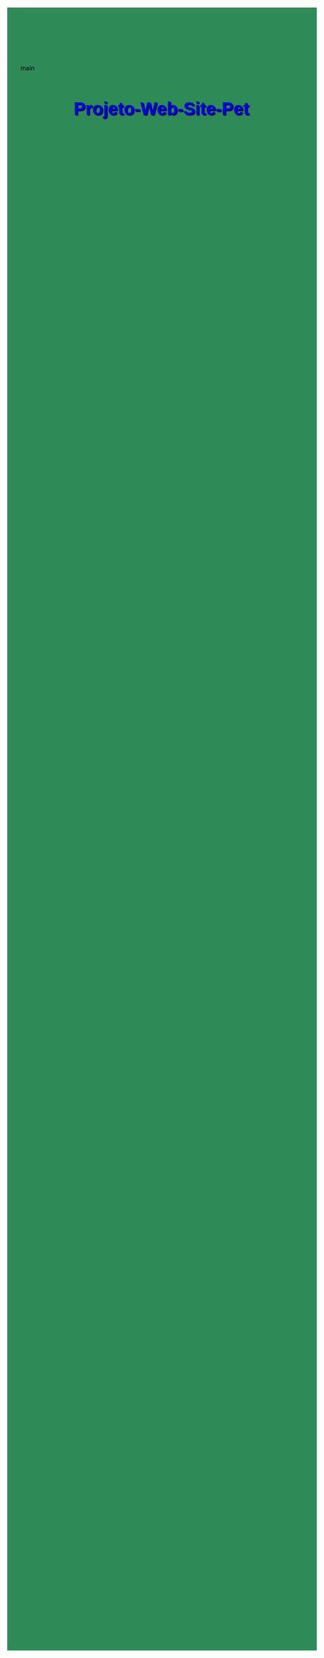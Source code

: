 # Projeto-Web-Site-Pet

main <!DOCTYPE html>

<html lang="pt-br">
<head>
	<meta charset="UTF-8"/>
	<title>PETSHOOP</title>
	<style>
  		@import url('https://fonts.googleapis.com/css2?family=Cherry+Bomb+One&family=Rubik+Puddles&family=Titillium+Web:wght@200&display=swap');
		h1 {
			font-family: Arial;
			font-size: 30pt;
			color: blue;
			text-shadow: 2px 2px 2px black;
		}
		h2 {
			font-family: Arial;
			font-size: 20pt;
			color: black;
			display: inline-block;
		}
		h3 {
			font-family: Arial;
			font-size: 13pt;
			color: rgba(0,0,0,.7);
		}
		h4 {
			font-family: Arial;
			font-size: 13pt;
			color: rgba(0,0,0,.7);
		}
		h5 {
			font-family: Arial;
			font-size: 10pt;
			color: rgba(0,0,0.1);
		}
		h6 {
			font-family: Arial;
			font-size: 11pt;
			color: rgba(0,0,0.7);
		}
		p {
			text-align: justify;
			text-indent: -50px;
		}
		body {
			background-color: seagreen;
			color: rgba(0, 0, 0, 1);
			padding: 150px;
			margin: 145px 130px;
			width: -50px;
		}
		div#interface {
			background-color: white;
			margin: -300px -210px -1468px -210px;
			padding: 10px 0px 1095px;
			box-shadow: 0px 0px 10px black;
			border-radius: 10px;
		}
		div#cabecalho2 {
			position: absolute;
			top: 1486px;
			left: 990px;
		}
		div#cabecalho2 h6 {
			position: relative;
			color: rgba(0, 0, 0, .8);
			margin-bottom: -96px;
			left: 20px;
			right: 100px;
			top: -90px;
		}
		div#cabecalho2 a {
			text-decoration: none;
			color: black;
		}
		div#cabecalho2 a:hover {
			text-decoration: underline;
		}
		header#cabecalho img#icone {
			display: inline-block;
			width: 90px;
			top: -52px;
			left: 1047px;
			border-radius: 10px;
			position: relative;
		}
		header#cabecalho img#icone2 {
			position: relative;
			border-bottom: 1px black solid;
			height: 100px;
			left: 273px;
			top: 30px;
			background: url("_imagens3/logo.JPG") no-repeat 240px -30px;
		}
		header#cabecalho {
			border-bottom: 1px black solid;
			height: 130px;
			margin: -20px auto 100px;			
		}
		header#cabecalho h1 {
			font-family: 'Cherry Bomb One', cursive;
			font-size: 50pt;
			color: lightgreen;
			text-shadow: 2px 2px 2px rgba(0,0,0,.6);
			padding: 0px;
			margin-top: -80px;
			margin-bottom: 50px;
		}
		header#cabecalho h2 {
			font-family: Arial, sans-serif;
			font-size: 20pt;
			color: gray;
			padding: 0px;
			margin-top: -10px;
			margin-bottom: 10px;
		}
		header#cabecalho h3 {
			font-family: Arial, sans-serif;
			font-size: 12pt;
			color: black;
			padding: 10px;
			position: absolute;
			top: 70px;
			left: 63px;
		}
		main h2 {
			position: relative;
			display: inline-block;
			font-family: Arial, sans-serif;
			font-size: 13pt;
			color: green;
			left: -30px;
			top: -80px;
		}
		main h3 {
			display: inline-block;
			position: relative;
			font-family: Arial, sans-serif;
			font-size: 10pt;
			color: rgba(0, 0, 0, .7);
			padding: 30px;
			left: -230px;
			top: -10px;
			margin-left: 50px;
			margin-right: -70px;
			margin-top: 10px;
			margin-bottom: 50px;
		}	
		main h4 {
			position: relative;
			display: inline-block;
			font-family: Arial, sans-serif;
			font-size: 10pt;
			background-color: green;
			color: white;
			padding: 4px;
			top: -35px;
			left: -150px;
			margin-right: -70px;
			border-radius: 10px;
		}
		main h5 {
			position: relative;
			display: inline-block;
			font-family: Arial, sans-serif;
			font-size: 10pt;
			color: black;
			padding: 4px;
			top: -35px;
			left: -87px;
			margin-right: -70px;
			border-radius: 10px;
		    text-decoration: line-through;
	    }	
		main img#icone {
			display: inline-block;
			width: 150px;
			top: 1px;
			left: -0.3px;
			border-left: 100px;
			border-radius: 10px;
			position: relative;
		}
		main img#icone3 {
			display: inline-block;
			width: 392px;
			height: 285px;
			top: 370px;
			left: 15px;
			border-radius: 10px;
			position: relative;
		}
		main#cabecalho {
			position: relative;
			background-color: lightgreen;
			text-align: justify;
			text-align: 50px;
			padding: 150px;
			height: 150px;
			padding-top: -100px;
			bottom: -450px;
			top: 780px;
			left: 60px;
			margin: -340px -150px -100px -270px;
			
		}
		main#cabecalho p {
			margin-bottom: 25px;
		}
		main#cabecalho2 {
			position: relative;
			padding: 100px;
			top: 100px;
		}
		p {
			position: relative;
			margin: 10px -140px;
			top: -150px;
			left: 70px;

		}
		figure.fonte {
			display: inline-block;
			position: relative;
			border: 4px solid white;
			box-shadow: 1px 1px 4px black;
			border-radius: 10px;
		}
		figure.fonte img {
			width: 100%;
			height: 100%;
		}
		figure.fonte figcaption {
			opacity: 0;
			position: absolute;
			top: 0;
			background-color: white;
			color: black;
			box-sizing: border-box;
			padding: 10px;
			width: 100%;
			height: 100%;
			transition: 1s;
		}
		figure.fonte figcaption:hover {
			opacity: 1;
		}
		nav#menu ol {
			list-style: none;
			text-transform: uppercase;
			position: absolute;
			margin: -2px;
			top: 2px;
			left: 745px;
		}
		nav#menu li {
			display: inline-block;
			background-color: gray;
			padding: 10px;
			margin: 2px;
			border-radius: 10px;
		}
		nav#menu li:hover {
			background-color: #606060;
		}
		nav#menu {
			display: block;
		}
		nav#menu h2 {
			display: none;
		}
		nav#menu a {
			color: black;
			text-decoration: none;
		}
		nav#menu a:hover {
			color: white;
		}
		nav#menu2 ol {
			list-style: none;	
			text-transform: uppercase;
			position: absolute;
			background-color: lightgreen;
			padding: 30px 263px 25px 418px;
			margin: -33px 30px;
			top: 150px;
			left: 40px;		
		}
		nav#menu2 li {
			position: relative;
			display: inline-block;
			background-color: lightgreen;
			padding: 10px;
			margin: 15px;
			top: -13px;
			left: -120px; 
			border-radius: 10px;
		}
		nav#menu2 li:hover {
			background-color: lightgreen;
		}
		nav#menu2 {
			display: block;
		}
		nav#menu2 b {
			color: black;
			text-decoration: none;
		}
		nav#menu2 b:hover {
			color: black;
			text-decoration: underline;
		}
		nav#menu2 b {
			color: black;
			text-decoration: none;
		}
		nav#menu2 b:hover {
			color: black;
		}
		input {
			position: absolute;
			background-color: lightgray;
			padding: 1px 50px;
			height: 25px;
			width: 200px 100px;
			margin: 100px 650px;
			top: 52px;
			border-radius: 20px;
	    }
		footer#rodape {
			position: absolute;
			bottom: -1205px;
			left: 965px;
			clear: both;
		}
		footer#rodape i {
			text-align: center;
		}
	</style>
</head>	
<body>
	<hgroup>
		<div id="interface">
			<header id="cabecalho">
				<header id="icone2">
					<img id="icone2" src="_imagens3/logo.JPG">
				</header>
				<h1>Petwheel</h1>

					<nav id="menu">
						<ol type="disc">
							<h2>Menu Principal:</h2>
								<li><a href="index.html">Informar CEP</a></li>
								<li><a href="specs.html">Meus pedidos</a></li>
								<li><a href="fotos.html">Login/Cadastrar</a></li>
						</ol>		
					</nav>	
					<h3>ofertas > descontos</h3>			
				</header>

				<nav id="menu2">

					<ol type="disc">
						<li><b href="a">Home</b></li>
						<li><b href="a">Sobre</b></li>
						<li><b href="a">Blog</b></li>
						<li><b href="a">FAQ</b></li>
						<li><b href="a">Contato</b></li>
					</ol>
				</nav>

				<h2>Confira as melhores cadeirinhas para o seu Pet🛒</h2>

				<main>
				<figure class="fonte">
				<img id="icone" src="_imagens3/cadeira5.PNG">
					<figcaption></figcaption>
				</figure>
				<h2><b href="a">&rarr; COMPRAR</b></h2>
				<h5>R$267,88</h5>
				<h4>R$208,23</h4>
				<h3>Cadeirinha Pet Dog Azul</h3>

				<figure class="fonte">
				<img id="icone" src="_imagens3/cadeira6.JPG">
					<figcaption></figcaption>
				</figure>
				<h2><b href="a">&rarr; COMPRAR</b></h2>
				<h5>R$255,67</h5>
				<h4>R$203,20</h4>
				<h3>Cadeirinha Pet Dog Roxa</h3>	

				<figure class="fonte">
				<img id="icone" src="_imagens3/cadeira3.JPG">
					<figcaption></figcaption>
				</figure>
				<h2><b href="a">&rarr; COMPRAR</b></h2>
				<h5>R$201,56</h5>
				<h4>R$152,10</h4>
				<h3>Cadeirinha Pet Dog Verde</h3>

				<figure class="fonte">
				<img id="icone" src="_imagens3/cadeira4.JPG">
					<figcaption></figcaption>
				</figure>
				<h2><b href="a">&rarr; COMPRAR</b></h2>
				<h5>R$245,89</h5>
				<h4>R$210,15</h4>
				<h3>Cadeirinha Pet Dog Preta</h3>						
				</div>
			</main>	

			<main>
			<img id="icone3" src="_imagens3/fundo1.JPG">
			<img id="icone3" src="_imagens3/fundo2.PNG">
			<img id="icone3" src="_imagens3/cadeira1.JPEG">
			<img id="icone3" src="_imagens3/fundo4.JPG">
		    </main>

		    <div class="busca borda-alpha">
              <form id="form-buscar" action="/buscar" method="get">
                <input id="auto-complete" type="text" name="q" placeholder="Busque cadeirinha pet" value="" autocomplete="off" maxlength="255" />
                <i class="fas fa-search"></i>  
              </form>
            </div>

		    <main id="cabecalho">
		    <p>Formas de Pagamento:💲</br>
			• Pix<br />
			• Cartão débito virtual caixa<br />
			• Crédito á vista sem juros <br />
			• Crédito parcelado com juros (Para menores juros feche seu pedido por WhtasApp:(11)**<br />
			• Pagamento na entrega (Feche seu pedido por WhatsApp:(11)**<br/>
			• Mercado Pago<br />
			• PayPal</p>

			<p>--- 🛒 -- COMPRE ONLINE -- 🛍️ ---<br />
			• WhatsApp: (11)**<br />
			• DM Instagram: @**</p>

			<p>----- 🇧🇷 FRETE GRATIS (BRASIL) 🇧🇷 -----<br />
			PARA PEDIDOS ACIMA DE 300 REAIS</p>

			<p>----- 🌇 SÃO PAULO/SP 🌇 -----<br />
			ENTREGAS FEITAS DENTRO DE 24HRS ✔️<br />
			• ACEITAMOS: Espécie, cartões, pix/transferência)</p>
			</main>

			<div id="cabecalho2">
			<main class="cabecalho2">
				<h6>Informações:</h6>
			<ul class="list-unstyled">
				<li><a href="a">Sobre nós</a></li></br>
				<li><a href="a">Como comprar</a></li></br>
				<li><a href="a">Política de privacidade</a></li></br>
				<li><a href="a">Políticas de entrega</a></li></br>
				<li><a href="a">Trocas e devoluções</a></li></br>
				<li><a href="a">Pagamentos e reembolso</a></li></br>
				<li><a href="a">Cookies</a></li></br>
				<li><a href="a">Frete Grátis</a></li></br>
				<li><a href="a">Termos e Condições de Uso</a></li></br>
				<li><a href="a">Campanha</a></li>
			</ul>
			</div>
			</main>

			<footer id="rodape">
				<i>&rarr;Copy&shy;right 2023 &copy; by Matheus Santos Peixoto</i>
			</footer>
</body>
</html>
